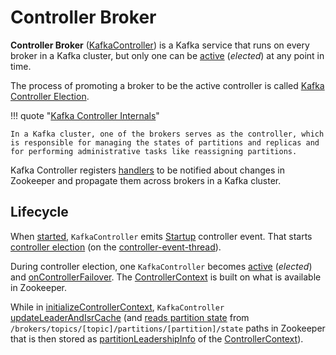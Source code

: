 # Controller Broker

**Controller Broker** ([KafkaController](KafkaController.md)) is a Kafka service that runs on every broker in a Kafka cluster, but only one can be [active](#isActive) (_elected_) at any point in time.

The process of promoting a broker to be the active controller is called [Kafka Controller Election](controller-election.md).

!!! quote "[Kafka Controller Internals](https://cwiki.apache.org/confluence/display/KAFKA/Kafka+Controller+Internals)"

    In a Kafka cluster, one of the brokers serves as the controller, which is responsible for managing the states of partitions and replicas and for performing administrative tasks like reassigning partitions.

Kafka Controller registers [handlers](KafkaController.md#znode-change-handlers) to be notified about changes in Zookeeper and propagate them across brokers in a Kafka cluster.

## Lifecycle

When [started](KafkaController.md#startup), `KafkaController` emits [Startup](ControllerEvent.md#Startup) controller event. That starts [controller election](KafkaController.md#elect) (on the [controller-event-thread](ControllerEventThread.md)).

During controller election, one `KafkaController` becomes [active](KafkaController.md#isActive) (_elected_) and [onControllerFailover](KafkaController.md#onControllerFailover). The [ControllerContext](KafkaController.md#controllerContext) is built on what is available in Zookeeper.

While in [initializeControllerContext](KafkaController.md#initializeControllerContext), `KafkaController` [updateLeaderAndIsrCache](KafkaController.md#updateLeaderAndIsrCache) (and [reads partition state](../zk/KafkaZkClient.md#getTopicPartitionStates) from `/brokers/topics/[topic]/partitions/[partition]/state` paths in Zookeeper that is then stored as [partitionLeadershipInfo](ControllerContext.md#partitionLeadershipInfo) of the [ControllerContext](KafkaController.md#controllerContext)).
